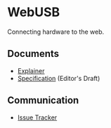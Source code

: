 WebUSB
======

Connecting hardware to the web.

Documents
---------

* [Explainer](explainer.md)
* [Specification](https://reillyeon.github.io/webusb/) (Editor's Draft)

Communication
-------------

* [Issue Tracker](https://github.com/reillyeon/webusb/issues)
